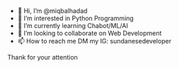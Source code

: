 - 👋 Hi, I’m @miqbalhadad
- 👀 I’m interested in Python Programming
- 🌱 I’m currently learning Chabot/ML/AI
- 💞️ I’m looking to collaborate on Web Development
- 📫 How to reach me DM my IG: sundanesedeveloper

Thank for your attention
